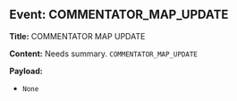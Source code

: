 ## Event: COMMENTATOR_MAP_UPDATE

**Title:** COMMENTATOR MAP UPDATE

**Content:**
Needs summary.
`COMMENTATOR_MAP_UPDATE`

**Payload:**
- `None`